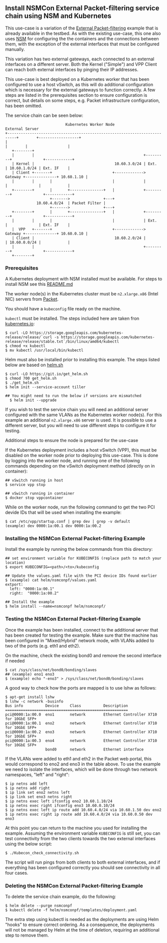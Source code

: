 ## Install NSMCon External Packet-filtering service chain using NSM and Kubernetes
This use-case is a variation of the [External Packet-filtering](https://github.com/cncf/cnf-testbed/tree/master/examples/use_case/external-packet-filtering-on-k8s-nsm-on-packet) example that is already available in the testbed. As with the existing use-case, this one also uses [NSM](https://networkservicemesh.io/) for configuring the the containers and the connections between them, with the exception of the external interfaces that must be configured manually.

This variation has two external gateways, each connected to an external interfaces on a different server. Both the Kernel ("Simple") and VPP Client can reach both external interfaces by pinging their IP addresses.

This use-case is best deployed on a Kubernetes worker that has been configured to use a host vSwitch, as this will do additional configuration which is necessary for the external gateways to function correctly. A few steps are listed in the prerequisites section to ensure configuration is correct, but details on some steps, e.g. Packet infrastructure configuration, has been omitted.

The service chain can be seen below:
```
                           Kubernetes Worker Node                                     External Server
+--------------------------------------------------------------------------+        +------------------+
|                                                                          |        |                  |
   +--------+
   |        |                                                 +---------+              +------------+
   | Kernel |                                    10.60.3.0/24 | Ext.    | 10.60.1.0/24 | Ext. IF    |
   | Client +-------+                           +-------------> Gateway +--------------+ 10.60.1.10 |
   |        |       |                           |             |         |              |            |
   +--------+       |       +---------------+   |             +---------+              +------------+
                    +------->               +---+
              10.60.4.0/24  | Packet Filter |
                    +------->               +---+
   +--------+       |       +---------------+   |             +---------+              +------------+
   |        |       |                           |             | Ext.    |              | Ext. IF    |
   |  VPP   +-------+                           +-------------> Gateway +--------------+ 10.60.0.10 |
   | Client |                                    10.60.2.0/24 |         | 10.60.0.0/24 |            |
   |        |                                                 +---------+              +------------+
   +--------+
```

### Prerequisites
A Kubernetes deployment with NSM installed must be available. For steps to install NSM see this [README.md](https://github.com/cncf/cnf-testbed/blob/wip-new-examples-structure/examples/workload-infra/nsm-k8s/README.md)

The worker node(s) in the Kubernetes cluster must be `n2.xlarge.x86` (Intel NIC) servers from [Packet](https://www.packet.com/).

You should have a `kubeconfig` file ready on the machine.

`kubectl` must be installed. The steps included here are taken fron [kubernetes.io](https://kubernetes.io/docs/tasks/tools/install-kubectl/#install-kubectl-on-linux):
```
$ curl -LO https://storage.googleapis.com/kubernetes-release/release/`curl -s https://storage.googleapis.com/kubernetes-release/release/stable.txt`/bin/linux/amd64/kubectl
$ chmod +x kubectl
$ mv kubectl /usr/local/bin/kubectl
```

Helm must also be installed prior to installing this example. The steps listed below are based on [helm.sh](https://helm.sh/docs/using_helm/#from-script)
```
$ curl -LO https://git.io/get_helm.sh
$ chmod 700 get_helm.sh
$ ./get_helm.sh
$ helm init --service-account tiller

## You might need to run the below if versions are mismatched
  $ helm init --upgrade
```

If you wish to test the service chain you will need an additional server configured with the same VLANs as the Kubernetes worker node(s). For this example an additional `n2.xlarge.x86` server is used. It is possible to use a different server, but you will need to use different steps to configure it for testing.

Additional steps to ensure the node is prepared for the use-case

If the Kubernetes deployment includes a host vSwitch (VPP), this must be disabled on the worker node prior to deploying this use-case. This is done by logging into the worker node, and running one of the following commands depending on the vSwitch deployment method (directly on in container):
```
## vSwitch running in host
$ service vpp stop

## vSwitch running in container
$ docker stop vppcontainer
```

While on the worker node, run the following command to get the two PCI devide IDs that will be used when installing the example:
```
$ cat /etc/vpp/startup.conf | grep dev | grep -v default
(example) dev 0000:1a:00.1 dev 0000:1a:00.2
```

### Installing the NSMCon External Packet-filtering Example
Install the example by running the below commands from this directory:
```
## set environment variable for KUBECONFIG (replace path to match your location)
$ export KUBECONFIG=<path>/<to>/kubeconfig

## Update the values.yaml file with the PCI device IDs found earlier
$ (example) cat helm/nsmconpf/values.yaml
extport:
  left: "0000:1a:00.1"
  right:  "0000:1a:00.2"

## Install the example
$ helm install --name=nsmconpf helm/nsmconpf/
```

### Testing the NSMCon External Packet-filtering Example
Once the example has been installed, connect to the additional server that has been created for testing the example. Make sure that the machine has been configured in "Mixed/Hybrid" network mode, with VLANs added to two of the ports (e.g. eth1 and eth2).

On the machine, check the existing bond0 and remove the second interface if needed
```
$ cat /sys/class/net/bond0/bonding/slaves
## (example) eno1 eno3
$ (example) echo "-eno3" > /sys/class/net/bond0/bonding/slaves
```

A good way to check how the ports are mapped is to use lshw as follows:
```
$ apt-get install lshw
$ lshw -c network -businfo
Bus info          Device     Class          Description
=======================================================
pci@0000:1a:00.0  eno1       network        Ethernet Controller X710 for 10GbE SFP+
pci@0000:1a:00.1  eno2       network        Ethernet Controller X710 for 10GbE SFP+
pci@0000:1a:00.2  eno3       network        Ethernet Controller X710 for 10GbE SFP+
pci@0000:1a:00.3  eno4       network        Ethernet Controller X710 for 10GbE SFP+
                  bond0      network        Ethernet interface
```

If the VLANs were added to eth1 and eth2 in the Packet web portal, this would correspond to eno2 and eno3 in the table above. To use the example we need to isolate the interfaces, which will be done through two network namespaces, "left" and "right":

```
$ ip netns add left
$ ip netns add right
$ ip link set eno2 netns left
$ ip link set eno3 netns right
$ ip netns exec left ifconfig eno2 10.60.1.10/24
$ ip netns exec right ifconfig eno3 10.60.0.10/24
$ ip netns exec left ip route add 10.60.4.0/24 via 10.60.1.50 dev eno2
$ ip netns exec right ip route add 10.60.4.0/24 via 10.60.0.50 dev eno3
```

At this point you can return to the machine you used for installing the example. Assuming the environment variable `KUBECONFIG` is still set, you can test connectivity from the two clients towards the two external interfaces using the below script:
```
$ ./Kubecon_check_connectivity.sh
```

The script will run pings from both clients to both external interfaces, and if everything has been configured correctly you should see connectivity in all four cases.

### Deleting the NSMCon External Packet-filtering Example
To delete the service chain example, do the following:

```
$ helm delete --purge nsmconpf
$ kubectl delete -f helm/nsmconpf/templates/deployment.yaml
```
The extra step using kubectl is needed as the deployments are using Helm "hooks" to ensure correct ordering. As a consequence, the deployments will not be managed by Helm at the time of deletion, requiring an additional step to remove them.

